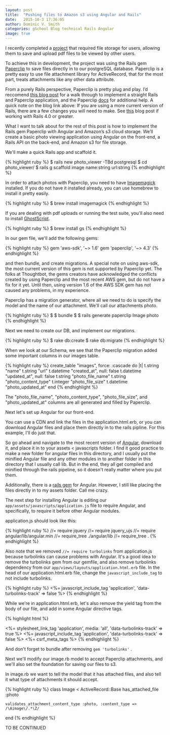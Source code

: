 ```yaml
---
layout: post
title:  "Pushing files to Amazon s3 using Angular and Rails"
date:   2015-10-3 17:36:05
author: Dominic V. Smith
categories: gSchool Blog technical Rails Angular
image: true
---
```



I recently completed a [project](http://www.myhwapp.com) that required file storage for users, allowing them to save and upload pdf files to be viewed by other users.

To achieve this in development, the project was using the Rails gem [Paperclip](https://github.com/thoughtbot/paperclip) to save files directly in to our postgreSQL database. Paperclip is a pretty easy to use file attachment library for ActiveRecord, that for the most part, treats attachments like any other data attribute. 

From a purely Rails perspective, Paperclip is pretty plug and play. I’d reccomend [this blog post](https://codeabout.wordpress.com/2011/03/08/gem-paperclip-uploading-files-and-pictures-into-your-rails-application/) for a walk through to implement a straight Rails and Paperclip application, and the Paperclip [docs](https://github.com/thoughtbot/paperclip#installation) for additional help. A quick note on the blog link above:  If you are using a more current version of Rails, there are a few changes you will need to make. See [this](https://medium.com/@parkerlewis_27970/paperclip-with-rails-4-3303e60fac94) blog post if working with Rails 4.0 or greater.

What I want to talk about for the rest of this post is how to implement the Rails gem Paperclip with Angular and Amazon’s s3 cloud storage. We’ll create a basic photo viewing application using Angular on the front-end, a Rails API on the back-end, and Amazon s3 for file storage.

We'll make a quick Rails app and scaffold it.

{% highlight ruby %}
$ rails new photo_viewer -TBd postgresql
$ cd photo_viewer/
$ rails g scaffold image name:string url:string
{% endhighlight %}

In order to attach photos with Paperclip, you need to have [Imagemagick](http://www.imagemagick.org/script/index.php) installed. If you do not have it installed already, you can use homebrew to install it pretty easily.

{% highlight ruby %}
$ brew install imagemagick
{% endhighlight %}

If you are dealing with pdf uploads or running the test suite, you'll also need to install [GhostScript](http://www.ghostscript.com/). 

{% highlight ruby %}
$ brew install gs
{% endhighlight %}

In our gem file, we'll add the following gems:

{% highlight ruby %}
gem 'aws-sdk', '~> 1.6'
gem 'paperclip', '~> 4.3'
{% endhighlight %}

and then bundle, and create migrations. A special note on using aws-sdk, the most current version of this gem is not supported by Paperclip yet. The folks at Thoughtbot, the gems creators have acknowledged the conflicts created by using Paperclip and the most recent AWS gem, but do not have a fix for it yet. Until then, using version 1.6 of the AWS SDK gem has not caused any problems, in my experience. 

Paperclip has a migration generator, where all we need to do is specify the model and the name of our attachment. We'll call our attachments photo.

{% highlight ruby %}
$ $ bundle
$ $ rails generate paperclip Image photo
{% endhighlight %}

Next we need to create our DB, and implement our migrations.

{% highlight ruby %}
$ rake db:create
$ rake db:migrate
{% endhighlight %}

When we look at our Schema, we see that the Paperclip migration added some important columns in our images table. 


{% highlight ruby %}
create_table "images", force: :cascade do |t|
    t.string   "name"
    t.string   "url"
    t.datetime "created_at",         null: false
    t.datetime "updated_at",         null: false
    t.string   "photo_file_name"
    t.string   "photo_content_type"
    t.integer  "photo_file_size"
    t.datetime "photo_updated_at"
  end
{% endhighlight %}


The "photo_file_name", "photo_content_type", "photo_file_size", and "photo_updated_at" columns are all generated and filled by Paperclip.

Next let's set up Angular for our front-end.

You can use a CDN and link the files in the application.html.erb, or you can download Angular files and place them directly in to the rails pipline. For this example, I'll do just that. 

So go ahead and navigate to the most recent version of [Angular](https://code.angularjs.org/), download it, and place it in to your assets < javascripts folder. I find it good practice to make a new folder for angular files in this directory, and I usually put the minified Angular file and any other modules in to another folder in this directory that I usually call lib. But in the end, they all get compiled and minified through the rails pipeline, so it doesn't really matter where you put them.

Additionally, there is a [rails gem](https://github.com/hiravgandhi/angularjs-rails) for Angular. However, I still like placing the files directly in to my assets folder. Call me crazy.

The next step for installing Angular is editing our  ```app/assets/javascripts/application.js``` file to require Angular, and specifically, to require it before other Angular modules.

application.js should look like this:

{% highlight ruby %}
//= require jquery
//= require jquery_ujs
//= require angular/lib/angular.min
//= require_tree ./angular/lib
//= require_tree .
{% endhighlight %}

Also note that we removed ```//= require turbolinks``` from application.js because turbolinks can cause problems with Angular. It's a good idea to remove the turbolinks gem from our gemfile, and also remove turbolinks dependency from our ```app/views/layouts/application.html.erb``` file. In the head of our application.html.erb file, change the ```javascript_include_tag``` to not include turbolinks. 

{% highlight ruby %}
<%= javascript_include_tag 'application', 'data-turbolinks-track' => false %>
{% endhighlight %}

While we're in application.html.erb, let's also remove the yield tag from the body of our file, and add in some Angular directive tags.

{% highlight html %}
<!DOCTYPE html>
<html>
<head>
  <title>ContactsApp</title>
  <%= stylesheet_link_tag    'application', media: 'all', 'data-turbolinks-track' => true %>
  <%= javascript_include_tag 'application', 'data-turbolinks-track' => false %>
  <%= csrf_meta_tags %>
</head>
<body ng-app>
   
</body>
</html>
{% endhighlight %}

And don't forget to bundle after removing ```gem 'turbolinks'``` .





Next we'll modify our image.rb model to accept Paperclip attachments, and we'll also set the foundation for saving our files to s3.

In image.rb we want to tell the model that it has attached files, and also tell it what type of attachments it should accept.

{% highlight ruby %}
class Image < ActiveRecord::Base
	has_attached_file :photo


	validates_attachment_content_type :photo, :content_type => /\Aimage\/.*\Z/

end
{% endhighlight %}

TO BE CONTINUED






<div class="post-img">
	<img class="img-responsive img-post" src=""/>
</div>



